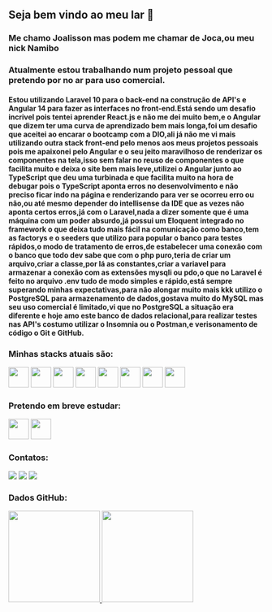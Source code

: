 ## Seja bem vindo ao meu lar 👋
### Me chamo Joalisson mas podem me chamar de Joca,ou meu nick Namibo

### Atualmente estou trabalhando num projeto pessoal que pretendo por no ar para uso comercial.
#### Estou utilizando Laravel 10 para o back-end na construção de API's e Angular 14 para fazer as interfaces no front-end.Está sendo um desafio incrivel pois tentei aprender React.js e não me dei muito bem,e o Angular que dizem ter uma curva de aprendizado bem mais longa,foi um desafio que aceitei ao encarar o bootcamp com a DIO,ali já não me vi mais utilizando outra stack front-end pelo menos aos meus projetos pessoais pois me apaixonei pelo Angular e o seu jeito maravilhoso de renderizar os componentes na tela,isso sem falar no reuso de componentes o que facilita muito e deixa o site bem mais leve,utilizei o Angular junto ao TypeScript que deu uma turbinada e que facilita muito na hora de debugar pois o TypeScript aponta erros no desenvolvimento e não preciso ficar indo na página e renderizando para ver se ocorreu erro ou não,ou até mesmo depender do intellisense da IDE que as vezes não aponta certos erros,já com o Laravel,nada a dizer somente que é uma máquina com um poder absurdo,já possui um Eloquent integrado no framework o que deixa tudo mais fácil na comunicação como banco,tem as factorys e o seeders que utilizo para popular o banco para testes rápidos,o modo de tratamento de erros,de estabelecer uma conexão com o banco que todo dev sabe que com o php puro,teria de criar um arquivo,criar a classe,por lá as constantes,criar a variavel para armazenar a conexão com as extensões mysqli ou pdo,o que no Laravel é feito no arquivo .env tudo de modo simples e rápido,está sempre superando minhas expectativas,para não alongar muito mais kkk utilizo o PostgreSQL para armazenamento de dados,gostava muito do MySQL mas seu uso comercial é limitado,vi que no PostgreSQL a situação era diferente e hoje amo este banco de dados relacional,para realizar testes nas API's costumo utilizar o Insomnia ou o Postman,e verisonamento de código o Git e GitHub.

### Minhas stacks atuais são:
<img src="https://cdn.jsdelivr.net/gh/devicons/devicon/icons/html5/html5-plain-wordmark.svg" width="40" height="40"/>   <img src="https://cdn.jsdelivr.net/gh/devicons/devicon/icons/css3/css3-original.svg" width="40" height="40"/>  <img src="https://cdn.jsdelivr.net/gh/devicons/devicon/icons/javascript/javascript-plain.svg" width="40" height="40"/>   <img src="https://cdn.jsdelivr.net/gh/devicons/devicon/icons/sass/sass-original.svg" width="40" height="40"/>    <img src="https://cdn.jsdelivr.net/gh/devicons/devicon/icons/angularjs/angularjs-original.svg" width="40" height="40" />  <img src="https://cdn.jsdelivr.net/gh/devicons/devicon/icons/php/php-original.svg" width="40" height="40"/>   <img src="https://cdn.jsdelivr.net/gh/devicons/devicon/icons/laravel/laravel-plain-wordmark.svg" width="40" height="40"/>  <img src="https://cdn.jsdelivr.net/gh/devicons/devicon/icons/postgresql/postgresql-original-wordmark.svg" width="40" height="40"/>

### Pretendo em breve estudar:

<img src="https://cdn.jsdelivr.net/gh/devicons/devicon/icons/java/java-original-wordmark.svg" width="40" height="40"/> <img src="https://cdn.jsdelivr.net/gh/devicons/devicon@v2.15.1/devicon.min.css" width="40" height="40"/>

### Contatos:

<div>
<a href="https://instagram.com/j.maia06" target="_blank"><img loading="lazy" src="https://img.shields.io/badge/-Instagram-%23E4405F?style=for-the-badge&logo=instagram&logoColor=white" target="_blank"></a>
<a href = "mailto:namibo654@gmail.com"><img loading="lazy" src="https://img.shields.io/badge/Gmail-D14836?style=for-the-badge&logo=gmail&logoColor=white" target="_blank"></a>
<a href="https://www.linkedin.com/in/joalisson-p-maia-5396b5232" target="_blank"><img loading="lazy" src="https://img.shields.io/badge/-LinkedIn-%230077B5?style=for-the-badge&logo=linkedin&logoColor=white" target="_blank"></a>   
</div>

### Dados GitHub:
<div>
<a href="https://github.com/Nammibo06">
<img loading="lazy" height="180em" src="https://github-readme-stats.vercel.app/api/top-langs/?username=Namibo06&layout=compact&langs_count=7&theme=dracula"/>
<img loading="lazy" height="180em" src="https://github-readme-stats.vercel.app/api?username=Namibo06&show_icons=true&theme=dracula&include_all_commits=true&count_private=true"/>
</div>
